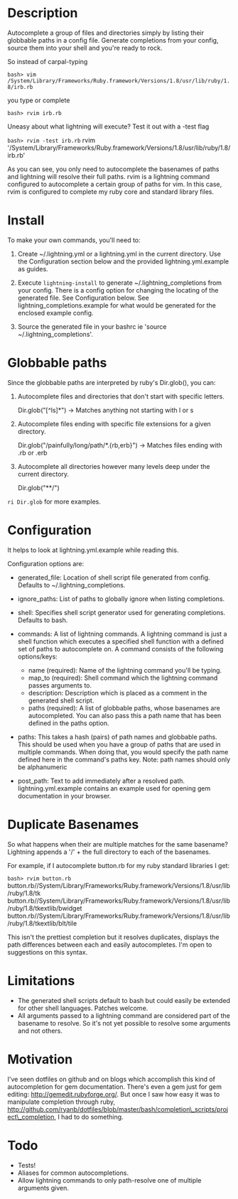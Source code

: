 Description
===========

Autocomplete a group of files and directories simply by listing their globbable paths
in a config file. Generate completions from your config, source them into your shell
and you're ready to rock.

So instead of carpal-typing

  `bash> vim /System/Library/Frameworks/Ruby.framework/Versions/1.8/usr/lib/ruby/1.8/irb.rb`

you type or complete

  `bash> rvim irb.rb`

Uneasy about what lightning will execute? Test it out with a -test flag

  `bash> rvim -test irb.rb`
  rvim '/System/Library/Frameworks/Ruby.framework/Versions/1.8/usr/lib/ruby/1.8/irb.rb'

As you can see, you only need to autocomplete the basenames of paths and lightning will resolve their
full paths.  rvim is a lightning command configured to autocomplete a certain group of paths for vim.
In this case, rvim is configured to complete my ruby core and standard library files.


Install
=======

To make your own commands, you'll need to:

1. Create ~/.lightning.yml or a lightning.yml in the current directory.
   Use the Configuration section below and the provided lightning.yml.example as guides.

2. Execute `lightning-install` to generate ~/.lightning\_completions from your config.
   There is a config option for changing the locating of the generated file. See Configuration
   below. See lightning\_completions.example for what would be generated for the enclosed example
   config.

3. Source the generated file in your bashrc ie 'source ~/.lightning\_completions'.


Globbable paths
===============

Since the globbable paths are interpreted by ruby's Dir.glob(), you can:

1. Autocomplete files and directories that don't start with specific letters.

   Dir.glob("[^ls]*") -> Matches anything not starting with l or s

2. Autocomplete files ending with specific file extensions for a given directory.

   Dir.glob("/painfully/long/path/*.{rb,erb}") -> Matches files ending with .rb or .erb

3. Autocomplete all directories however many levels deep under the current directory.

   Dir.glob("**/")

`ri Dir.glob` for more examples.

Configuration
=====================

It helps to look at lightning.yml.example while reading this.

Configuration options are:

* generated\_file: Location of shell script file generated from config. Defaults to
  ~/.lightning\_completions.
* ignore\_paths: List of paths to globally ignore when listing completions.
* shell: Specifies shell script generator used for generating completions. Defaults to bash.
* commands: A list of lightning commands. A lightning command is just a shell function
  which executes a specified shell function with a defined set of paths to autocomplete on.
  A command consists of the following options/keys:
  
  * name (required): Name of the lightning command you'll be typing.
  * map\_to (required): Shell command which the lightning command passes arguments to.
  * description: Description which is placed as a comment in the generated shell script.
  * paths (required): A list of globbable paths, whose basenames are autocompleted. You can also
    pass this a path name that has been defined in the paths option. 

* paths: This takes a hash (pairs) of path names and globbable paths. This should be used when
  you have a group of paths that are used in multiple commands. When doing that, you would specify
  the path name defined here in the command's paths key.
  Note: path names should only be alphanumeric

* post\_path: Text to add immediately after a resolved path. lightning.yml.example contains
  an example used for opening gem documentation in your browser.

Duplicate Basenames
===================

So what happens when their are multiple matches for the same basename?
Lightning appends a '/' + the full directory to each of the basenames.

For example, if I autocomplete button.rb for my ruby standard libraries I get:

  `bash> rvim button.rb`
  button.rb//System/Library/Frameworks/Ruby.framework/Versions/1.8/usr/lib/ruby/1.8/tk
  button.rb//System/Library/Frameworks/Ruby.framework/Versions/1.8/usr/lib/ruby/1.8/tkextlib/bwidget
  button.rb//System/Library/Frameworks/Ruby.framework/Versions/1.8/usr/lib/ruby/1.8/tkextlib/blt/tile

This isn't the prettiest completion but it resolves duplicates, displays the path differences
between each and easily autocompletes. I'm open to suggestions on this syntax.

Limitations
===========

* The generated shell scripts default to bash but could easily be extended for other shell languages. Patches welcome.
* All arguments passed to a lightning command are considered part of the basename to resolve. So
  it's not yet possible to resolve some arguments and not others.

Motivation
==========

I've seen dotfiles on github and on blogs which accomplish this kind of autocompletion for gem
documentation. There's even a gem just for gem editing: http://gemedit.rubyforge.org/.
But once I saw how easy it was to manipulate completion through ruby,
http://github.com/ryanb/dotfiles/blob/master/bash/completion\_scripts/project\_completion,
I had to do something.

Todo
====

* Tests!
* Aliases for common autocompletions.
* Allow lightning commands to only path-resolve one of multiple arguments given.
